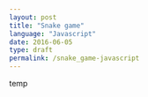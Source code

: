 ```yaml
---
layout: post
title: "Snake game"
language: "Javascript"
date: 2016-06-05
type: draft
permalink: /snake_game-javascript
---
```


temp
